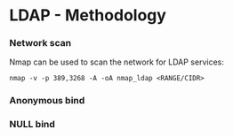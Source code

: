 # LDAP - Methodology

### Network scan

Nmap can be used to scan the network for LDAP services:

```
nmap -v -p 389,3268 -A -oA nmap_ldap <RANGE/CIDR>
```

### Anonymous bind

### NULL bind
